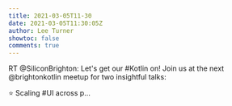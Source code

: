 ```yaml
---
title: 2021-03-05T11-30
date: 2021-03-05T11:30:05Z
author: Lee Turner
showtoc: false
comments: true
---
```


RT @SiliconBrighton: Let's get our #Kotlin on! Join us at the next @brightonkotlin meetup for two insightful talks:

⭐ Scaling #UI across p…

